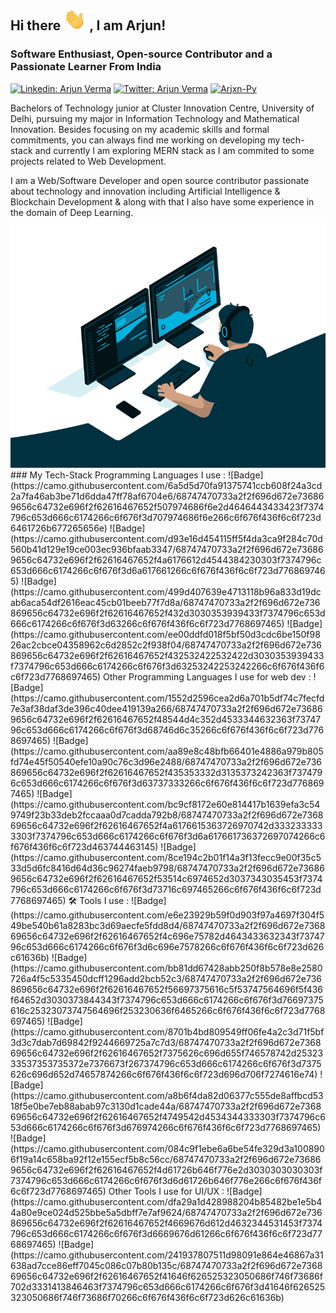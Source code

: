 ## Hi there <img src="./Hi.gif" height="35px"> , I am Arjun!
### Software Enthusiast, Open-source Contributor and a Passionate Learner From India

[![Linkedin: Arjun Verma](https://img.shields.io/badge/-Arjun%20Verma-blue?style=flat-square&logo=Linkedin&logoColor=white&link=https://www.linkedin.com/in/arjun-verma-758608226/)](https://www.linkedin.com/in/arjun-verma-758608226/)
[![Twitter: Arjun Verma](https://img.shields.io/twitter/follow/ArjxnPy?style=social)](https://twitter.com/ArjxnPy)
[<img src="https://komarev.com/ghpvc/?username=arjxn-py" alt="Arjxn-Py" />](https://github.com/arjxn-py)

Bachelors of Technology junior at Cluster Innovation Centre, University of Delhi, pursuing my major in Information Technology and Mathematical Innovation. Besides focusing on my academic skills and formal commitments, you can always find me working on developing my tech-stack and currently I am exploring MERN stack as I am commited to some projects related to Web Development.
<!--- In daylight, I work towards my academic skills and some formal commitments, and by night, I work on developing my tech-stack, implement my small ideas in the form of code, develop and maintain open-source projects, which I believe are the key to collaborative tech-dev. ---!>

I am a Web/Software Developer and open source contributor passionate about technology and innovation including Artificial Intelligence & Blockchain Development & along with that I also have some experience in the domain of Deep Learning.

<img src="./code.gif" height="400px">

### My Tech-Stack

Programming Languages I use :
![Badge](https://camo.githubusercontent.com/6a5d5d70fa91375741ccb608f24a3cd2a7fa46ab3be71d6dda47ff78af6704e6/68747470733a2f2f696d672e736869656c64732e696f2f62616467652f507974686f6e2d4646443433423f7374796c653d666c6174266c6f676f3d707974686f6e266c6f676f436f6c6f723d6461726b677265656e)
![Badge](https://camo.githubusercontent.com/d93e16d454115ff5f4da3ca9f284c70d560b41d129e19ce003ec936bfaab3347/68747470733a2f2f696d672e736869656c64732e696f2f62616467652f4a6176612d4544384230303f7374796c653d666c6174266c6f676f3d6a617661266c6f676f436f6c6f723d7768697465)
![Badge](https://camo.githubusercontent.com/499d407639e4713118b96a833d19dcab6aca54df2616eac45cb01beeb77f7d8a/68747470733a2f2f696d672e736869656c64732e696f2f62616467652f432d3030353939433f7374796c653d666c6174266c6f676f3d63266c6f676f436f6c6f723d7768697465)
![Badge](https://camo.githubusercontent.com/ee00ddfd018f5bf50d3cdc6be150f9826ac2cbce04358962c6d2852c2f938f04/68747470733a2f2f696d672e736869656c64732e696f2f62616467652f432532422532422d3030353939433f7374796c653d666c6174266c6f676f3d63253242253242266c6f676f436f6c6f723d7768697465)

Other Programming Languages I use for web dev :
![Badge](https://camo.githubusercontent.com/1552d2596cea2d6a701b5df74c7fecfd7e3af38daf3de396c40dee419139a266/68747470733a2f2f696d672e736869656c64732e696f2f62616467652f48544d4c352d4533344632363f7374796c653d666c6174266c6f676f3d68746d6c35266c6f676f436f6c6f723d7768697465)
![Badge](https://camo.githubusercontent.com/aa89e8c48bfb66401e4886a979b805fd74e45f50540efe10a90c76c3d96e2488/68747470733a2f2f696d672e736869656c64732e696f2f62616467652f435353332d3135373242363f7374796c653d666c6174266c6f676f3d63737333266c6f676f436f6c6f723d7768697465)
![Badge](https://camo.githubusercontent.com/bc9cf8172e60e814417b1639efa3c549749f23b33deb2fccaaa0d7cadda792b8/68747470733a2f2f696d672e736869656c64732e696f2f62616467652f4a6176615363726970742d3332333333303f7374796c653d666c6174266c6f676f3d6a617661736372697074266c6f676f436f6c6f723d463744463145)
![Badge](https://camo.githubusercontent.com/8ce194c2b01f14a3f13fecc9e00f35c533d5d6fc8416d64d36c96274faeb9798/68747470733a2f2f696d672e736869656c64732e696f2f62616467652f53514c6974652d3037343035453f7374796c653d666c6174266c6f676f3d73716c697465266c6f676f436f6c6f723d7768697465)

🛠 Tools I use :
![Badge](https://camo.githubusercontent.com/e6e23929b59f0d903f97a4697f304f549be540b61a8283bc3d69aecfe5fdd8d4/68747470733a2f2f696d672e736869656c64732e696f2f62616467652f4c696e75782d4643433632343f7374796c653d666c6174266c6f676f3d6c696e7578266c6f676f436f6c6f723d626c61636b)
![Badge](https://camo.githubusercontent.com/bb81dd67428abb250f8b578e8e2580726a4f5c5335450dcff1296add2bcb52c3/68747470733a2f2f696d672e736869656c64732e696f2f62616467652f56697375616c5f53747564696f5f436f64652d3030373844343f7374796c653d666c6174266c6f676f3d76697375616c25323073747564696f253230636f6465266c6f676f436f6c6f723d7768697465)
![Badge](https://camo.githubusercontent.com/8701b4bd809549ff06fe4a2c3d71f5bf3d3c7dab7d69842f9244669725a7c7d3/68747470733a2f2f696d672e736869656c64732e696f2f62616467652f7375626c696d655f746578742d2532333537353735372e7376673f267374796c653d666c6174266c6f676f3d7375626c696d652d74657874266c6f676f436f6c6f723d696d706f7274616e74)
![Badge](https://camo.githubusercontent.com/a8b6f4da82d06377c555de8affbcd5318f5e0be7eb88abab97c3130d1cade44a/68747470733a2f2f696d672e736869656c64732e696f2f62616467652f4749542d4534344333303f7374796c653d666c6174266c6f676f3d676974266c6f676f436f6c6f723d7768697465)
![Badge](https://camo.githubusercontent.com/084c9f1ebe6a6be54fe329d3a1008906f19a14c658ba92f12e155ecf5b8c56cc/68747470733a2f2f696d672e736869656c64732e696f2f62616467652f4d61726b646f776e2d3030303030303f7374796c653d666c6174266c6f676f3d6d61726b646f776e266c6f676f436f6c6f723d7768697465)

Other Tools I use for UI/UX : 
![Badge](https://camo.githubusercontent.com/dfa29a1d428988204b85482be1e5b44a80e9ce024d525bbe5a5dbff7e7af9624/68747470733a2f2f696d672e736869656c64732e696f2f62616467652f4669676d612d4632344531453f7374796c653d666c6174266c6f676f3d6669676d61266c6f676f436f6c6f723d7768697465)
![Badge](https://camo.githubusercontent.com/241937807511d98091e864e46867a31638ad7cce86eff7045c086c07b80b135c/68747470733a2f2f696d672e736869656c64732e696f2f62616467652f41646f626525323050686f746f73686f702d3331413846463f7374796c653d666c6174266c6f676f3d41646f626525323050686f746f73686f70266c6f676f436f6c6f723d626c61636b)
